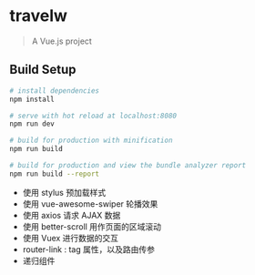 # travelw

> A Vue.js project

## Build Setup

``` bash
# install dependencies
npm install

# serve with hot reload at localhost:8080
npm run dev

# build for production with minification
npm run build

# build for production and view the bundle analyzer report
npm run build --report
```

+ 使用 stylus 预加载样式
+ 使用 vue-awesome-swiper 轮播效果
+ 使用 axios 请求 AJAX 数据
+ 使用 better-scroll 用作页面的区域滚动
+ 使用 Vuex 进行数据的交互
+ router-link : tag 属性，以及路由传参
+ 递归组件